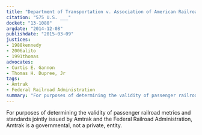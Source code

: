 ```yaml
---
title: "Department of Transportation v. Association of American Railroads"
citation: "575 U.S. ___"
docket: "13-1080"
argdate: "2014-12-08"
publishdate: "2015-03-09"
justices:
- 1988kennedy
- 2006alito
- 1991thomas
advocates:
- Curtis E. Gannon
- Thomas H. Dupree, Jr
tags:
- Amtrak
- Federal Railroad Administration
summary: "For purposes of determining the validity of passenger railroad metrics and standards jointly issued by Amtrak and the Federal Railroad Administration, Amtrak is a governmental, not a private, entity."
---
```

For purposes of determining the validity of passenger railroad metrics and standards jointly issued by Amtrak and the Federal Railroad Administration, Amtrak is a governmental, not a private, entity.